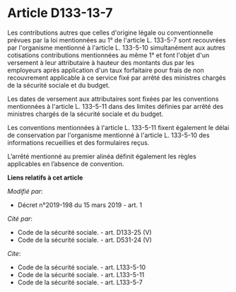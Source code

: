 # Article D133-13-7

Les contributions autres que celles d'origine légale ou conventionnelle prévues par la loi mentionnées au 1° de l'article L.
133-5-7 sont recouvrées par l'organisme mentionné à l'article L. 133-5-10 simultanément aux autres cotisations contributions
mentionnées au même 1° et font l'objet d'un versement à leur attributaire à hauteur des montants dus par les employeurs après
application d'un taux forfaitaire pour frais de non recouvrement applicable à ce service fixé par arrêté des ministres
chargés de la sécurité sociale et du budget. 

Les dates de versement aux attributaires sont fixées par les conventions mentionnées à l'article L. 133-5-11 dans des limites
définies par arrêté des ministres chargés de la sécurité sociale et du budget. 

Les conventions mentionnées à l'article L. 133-5-11 fixent également le délai de conservation par l'organisme mentionné à
l'article L. 133-5-10 des informations recueillies et des formulaires reçus. 

L’arrêté mentionné au premier alinéa définit également les règles applicables en l’absence de convention.

**Liens relatifs à cet article**

_Modifié par_:

  - Décret n°2019-198 du 15 mars 2019 - art. 1

_Cité par_:

  - Code de la sécurité sociale. - art. D133-25 (V)
  - Code de la sécurité sociale. - art. D531-24 (V)

_Cite_:

  - Code de la sécurité sociale. - art. L133-5-10
  - Code de la sécurité sociale. - art. L133-5-11
  - Code de la sécurité sociale. - art. L133-5-7
